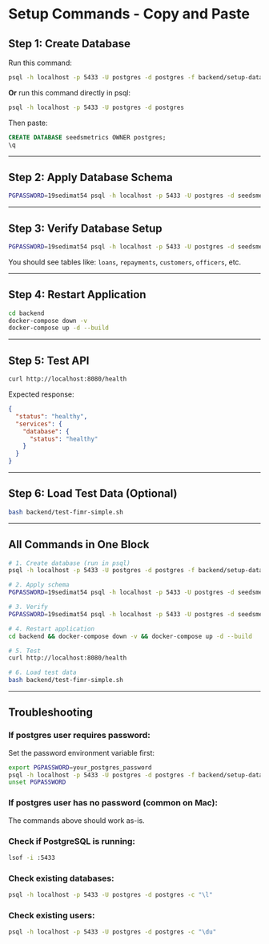 # Setup Commands - Copy and Paste

## Step 1: Create Database

Run this command:

```bash
psql -h localhost -p 5433 -U postgres -d postgres -f backend/setup-database.sql
```

**Or** run this command directly in psql:

```bash
psql -h localhost -p 5433 -U postgres -d postgres
```

Then paste:

```sql
CREATE DATABASE seedsmetrics OWNER postgres;
\q
```

---

## Step 2: Apply Database Schema

```bash
PGPASSWORD=19sedimat54 psql -h localhost -p 5433 -U postgres -d seedsmetrics -f backend/migrations/001_initial_schema.sql
```

---

## Step 3: Verify Database Setup

```bash
PGPASSWORD=19sedimat54 psql -h localhost -p 5433 -U postgres -d seedsmetrics -c "\dt"
```

You should see tables like: `loans`, `repayments`, `customers`, `officers`, etc.

---

## Step 4: Restart Application

```bash
cd backend
docker-compose down -v
docker-compose up -d --build
```

---

## Step 5: Test API

```bash
curl http://localhost:8080/health
```

Expected response:
```json
{
  "status": "healthy",
  "services": {
    "database": {
      "status": "healthy"
    }
  }
}
```

---

## Step 6: Load Test Data (Optional)

```bash
bash backend/test-fimr-simple.sh
```

---

## All Commands in One Block

```bash
# 1. Create database (run in psql)
psql -h localhost -p 5433 -U postgres -d postgres -f backend/setup-database.sql

# 2. Apply schema
PGPASSWORD=19sedimat54 psql -h localhost -p 5433 -U postgres -d seedsmetrics -f backend/migrations/001_initial_schema.sql

# 3. Verify
PGPASSWORD=19sedimat54 psql -h localhost -p 5433 -U postgres -d seedsmetrics -c "\dt"

# 4. Restart application
cd backend && docker-compose down -v && docker-compose up -d --build

# 5. Test
curl http://localhost:8080/health

# 6. Load test data
bash backend/test-fimr-simple.sh
```

---

## Troubleshooting

### If postgres user requires password:

Set the password environment variable first:
```bash
export PGPASSWORD=your_postgres_password
psql -h localhost -p 5433 -U postgres -d postgres -f backend/setup-database.sql
unset PGPASSWORD
```

### If postgres user has no password (common on Mac):

The commands above should work as-is.

### Check if PostgreSQL is running:

```bash
lsof -i :5433
```

### Check existing databases:

```bash
psql -h localhost -p 5433 -U postgres -d postgres -c "\l"
```

### Check existing users:

```bash
psql -h localhost -p 5433 -U postgres -d postgres -c "\du"
```

